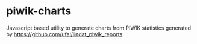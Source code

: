 # piwik-charts
Javascript based utility to generate charts from PIWIK statistics generated by https://github.com/ufal/lindat_piwik_reports
